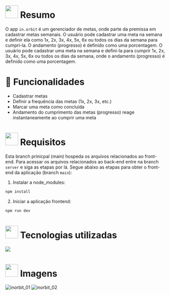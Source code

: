 # <img height="40" src="https://user-images.githubusercontent.com/84249945/219458363-0df46081-95bd-4878-a828-541457541cbd.png"/> Resumo
O app ``in.orbit`` é um gerenciador de metas, onde parte da premissa em cadastrar metas semanais. O usuário pode cadastrar uma meta na semana e definir ela como 1x, 2x, 3x, 4x, 5x, 6x ou todos os dias da semana para cumpri-la. O andamento (progresso) é definido como uma porcentagem.
O usuário pode cadastrar uma meta na semana e defini-la para cumprir 1x, 2x, 3x, 4x, 5x, 6x ou todos os dias da semana, onde o andamento (progresso) é definido como uma porcentagem.

# :hammer: Funcionalidades
* Cadastrar metas
* Definir a frequência das metas (1x, 2x, 3x, etc.)
* Marcar uma meta como concluída
* Andamento do cumprimento das metas (progresso) reage instantaneamente ao cumprir uma meta

# <img height="40" src="https://user-images.githubusercontent.com/84249945/219471082-bba3510e-ee6d-4a6e-bf78-d7afc692043e.png"/> Requisitos
Esta branch prinicpal (main) hospeda os arquivos relacionados ao front-end. Para acessar os arquivos relacionados ao back-end entre na branch ``server`` e siga as etapas por lá. Segue abaixo as etapas para obter o front-end da aplicação (branch ``main``):
1) Instalar a node_modules:
```bash
npm install
```
2) Iniciar a aplicação frontend:
```bash
npm run dev
```

# <img height="40" src="https://user-images.githubusercontent.com/84249945/219471565-77dd520e-41ee-41f8-8fb9-0e259535a867.png"/> Tecnologias utilizadas
<p>
  <a href="https://skillicons.dev">
    <img src="https://skillicons.dev/icons?i=html,css,js,react,nodejs,ts,vite" />
  </a>
</p>

# <img height="40" src="https://user-images.githubusercontent.com/84249945/219472556-367952b0-d430-495e-87b9-3f4611bdab21.png" /> Imagens
![inorbit_01](https://github.com/user-attachments/assets/317461f0-a5ae-4775-aeff-087752a6e58f)
![inorbit_02](https://github.com/user-attachments/assets/aa713124-a4fb-4cc0-8996-d279cbf1388e)

